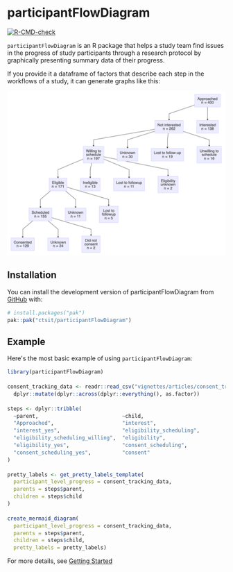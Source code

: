 # participantFlowDiagram

<!-- badges: start -->
[![R-CMD-check](https://github.com/ctsit/participantFlowDiagram/actions/workflows/R-CMD-check.yaml/badge.svg)](https://github.com/ctsit/participantFlowDiagram/actions/workflows/R-CMD-check.yaml)
<!-- badges: end -->

`participantFlowDiagram` is an R package that helps a study team find issues in the progress of study participants through a research protocol by graphically presenting summary data of their progress.

If you provide it a dataframe of factors that describe each step in the workflows of a study, it can generate graphs like this:

![Example diagram](man/figures/README-example-diagram.png)

## Installation

You can install the development version of participantFlowDiagram from [GitHub](https://github.com/ctsit/participantFlowDiagram) with:

``` r
# install.packages("pak")
pak::pak("ctsit/participantFlowDiagram")
```

## Example

Here's the most basic example of using `participantFlowDiagram`:

``` r
library(participantFlowDiagram)

consent_tracking_data <- readr::read_csv("vignettes/articles/consent_tracking_data.csv") |>
  dplyr::mutate(dplyr::across(dplyr::everything(), as.factor))

steps <- dplyr::tribble(
  ~parent,                           ~child,
  "Approached",                      "interest",
  "interest_yes",                    "eligibility_scheduling",
  "eligibility_scheduling_willing",  "eligibility",
  "eligibility_yes",                 "consent_scheduling",
  "consent_scheduling_yes",          "consent"
)

pretty_labels <- get_pretty_labels_template(
  participant_level_progress = consent_tracking_data,
  parents = steps$parent,
  children = steps$child
)

create_mermaid_diagram(
  participant_level_progress = consent_tracking_data,
  parents = steps$parent,
  children = steps$child,
  pretty_labels = pretty_labels)
```

For more details, see [Getting Started](https://ctsit.github.io/participantFlowDiagram/articles/Getting-Started.html)
